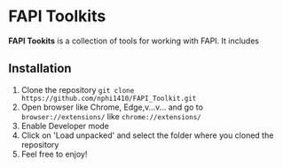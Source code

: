 # FAPI Toolkits

**FAPI Tookits** is a collection of tools for working with FAPI. It includes

## Installation

1. Clone the repository
`git clone https://github.com/nphi1410/FAPI_Toolkit.git`
2. Open browser like Chrome, Edge,v...v... and go to `browser://extensions/` like `chrome://extensions/`
3. Enable Developer mode
4. Click on 'Load unpacked' and select the folder where you cloned the repository
5. Feel free to enjoy!
